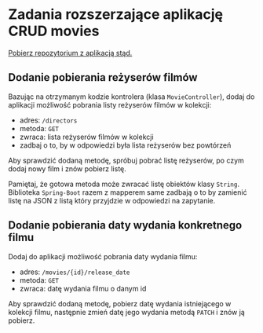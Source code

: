 # Zadania rozszerzające aplikację CRUD movies

[Pobierz repozytorium z aplikacją stąd.](https://github.com/kkoltun/REST-movie-service)

## Dodanie pobierania reżyserów filmów

Bazując na otrzymanym kodzie kontrolera (klasa `MovieController`), dodaj do aplikacji możliwość pobrania listy reżyserów filmów w kolekcji:
* adres: `/directors`
* metoda: `GET`
* zwraca: lista reżyserów filmów w kolekcji
* zadbaj o to, by w odpowiedzi była lista reżyserów bez powtórzeń

Aby sprawdzić dodaną metodę, spróbuj pobrać listę reżyserów, po czym dodaj nowy film i znów pobierz listę.

Pamiętaj, że gotowa metoda może zwracać listę obiektów klasy `String`.
Biblioteka `Spring-Boot` razem z mapperem same zadbają o to by zamienić listę na JSON z listą który przyjdzie w odpowiedzi na zapytanie.

## Dodanie pobierania daty wydania konkretnego filmu

Dodaj do aplikacji możliwość pobrania daty wydania filmu:
* adres: `/movies/{id}/release_date`
* metoda: `GET`
* zwraca: datę wydania filmu o danym id

Aby sprawdzić dodaną metodę, pobierz datę wydania istniejącego w kolekcji filmu, następnie zmień datę jego wydania metodą `PATCH` i znów ją pobierz.
